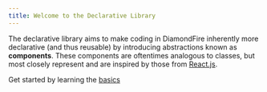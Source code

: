 ```yaml
---
title: Welcome to the Declarative Library
---
```


The declarative library aims to make coding in DiamondFire inherently more declarative (and thus reusable) by introducing abstractions known as **components**. These components are oftentimes analogous to classes, but most closely represent and are inspired by those from [React.js](https://react.dev).

Get started by learning the [basics](basics)

